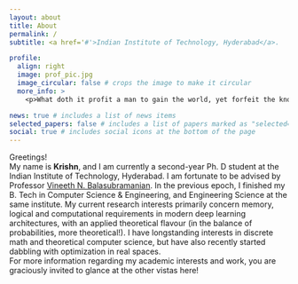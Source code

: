 ```yaml
---
layout: about
title: About
permalink: /
subtitle: <a href='#'>Indian Institute of Technology, Hyderabad</a>.

profile:
  align: right
  image: prof_pic.jpg
  image_circular: false # crops the image to make it circular
  more_info: >
    <p>What doth it profit a man to gain the world, yet forfeit the knowledge of his soul?</p>

news: true # includes a list of news items
selected_papers: false # includes a list of papers marked as "selected={true}"
social: true # includes social icons at the bottom of the page
---
```


Greetings! <br>
My name is **Krishn**, and I am currently a second-year Ph. D student at the Indian Institute of Technology, Hyderabad. I am fortunate to be advised by Professor [Vineeth N. Balasubramanian](https://people.iith.ac.in/vineethnb/). In the previous epoch, I finished my B. Tech in Computer Science & Engineering, and Engineering Science at the same institute. My current research interests primarily concern memory, logical and computational requirements in modern deep learning architectures, with an applied theoretical flavour (in the balance of probabilities, more theoretical!). I have longstanding interests in discrete math and theoretical computer science, but have also recently started dabbling with optimization in real spaces. <br>
For more information regarding my academic interests and work, you are graciously invited to glance at the other vistas here!

